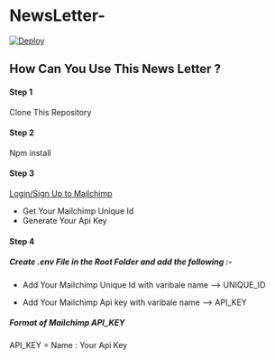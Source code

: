 # NewsLetter-

[![Deploy](https://www.herokucdn.com/deploy/button.svg)](https://fathomless-beyond-66787.herokuapp.com/)

## How Can You Use This News Letter ?

#### Step 1
Clone This Repository

#### Step 2
Npm install

#### Step 3
[Login/Sign Up to Mailchimp](https://mailchimp.com/)

- Get Your Mailchimp Unique Id
- Generate Your Api Key

#### Step 4
##### Create .env File in the Root Folder and add the following :-

- Add Your Mailchimp Unique Id with varibale name --> UNIQUE_ID

- Add Your Mailchimp Api key with varibale name --> API_KEY

##### Format of Mailchimp API_KEY

API_KEY = Name : Your Api Key
